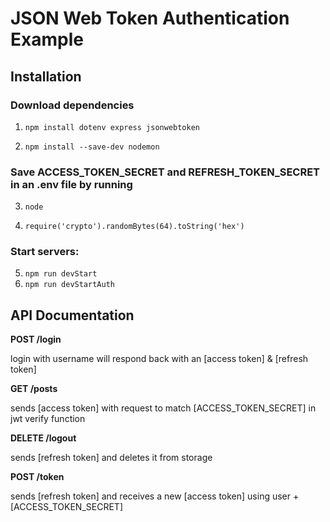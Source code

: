 # JSON Web Token Authentication Example
## Installation

### Download dependencies

1. ```npm install dotenv express jsonwebtoken```

2. ```npm install --save-dev nodemon```

### Save ACCESS_TOKEN_SECRET and REFRESH_TOKEN_SECRET in an .env file by running

3. ```node```

4. ```require('crypto').randomBytes(64).toString('hex')```

### Start servers:

5. ```npm run devStart```
6. ```npm run devStartAuth```



## API Documentation

**POST /login**

login with username will respond back with an [access token] & [refresh token]

**GET /posts**

sends [access token] with request to match [ACCESS_TOKEN_SECRET] in jwt verify function

**DELETE /logout**

sends [refresh token] and deletes it from storage

**POST /token**

sends [refresh token] and receives a new [access token] using user + [ACCESS_TOKEN_SECRET]
